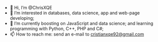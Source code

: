 - 👋 Hi, I’m @ChrisXQE
- 👀 I’m interested in databases, data science, app and web-page developing;
- 🌱 I’m currently boosting on JavaScript and data science; and learning programming with Python, C++, PHP and C#;
- 📫 How to reach me: send an e-mail to cristianxqe92@gmail.com

<!---
ChrisXQE/ChrisXQE is a ✨ special ✨ repository because its `README.md` (this file) appears on your GitHub profile.
You can click the Preview link to take a look at your changes.
--->
